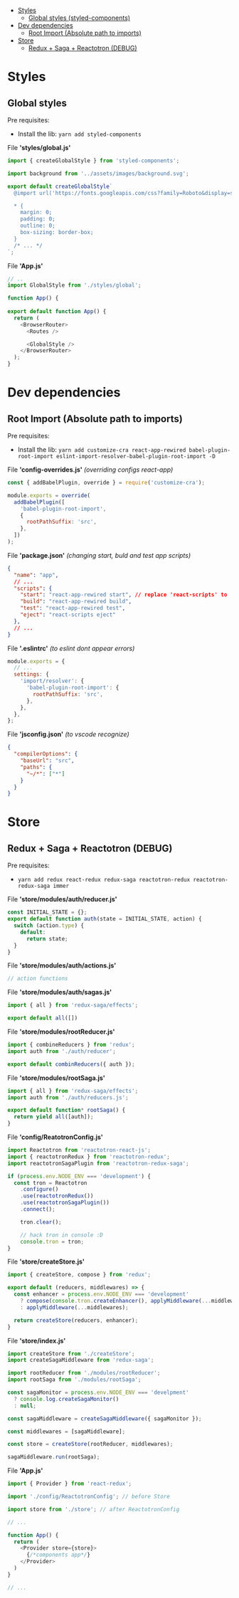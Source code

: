 - [Styles](#styles)
  - [Global styles (styled-components)](#global-styles)
- [Dev dependencies](#dev-dependencies)
  - [Root Import (Absolute path to imports)](#root-import-(absolute-path-to-imports))
- [Store](#store)
  - [Redux + Saga + Reactotron (DEBUG)](#redux--saga--reactotron-debug)

# Styles
## Global styles
Pre requisites:
 - Install the lib: `yarn add styled-components`

File **'styles/global.js'**
```js
import { createGlobalStyle } from 'styled-components';

import background from '../assets/images/background.svg';

export default createGlobalStyle`
  @import url('https://fonts.googleapis.com/css?family=Roboto&display=swap');

  * {
    margin: 0;
    padding: 0;
    outline: 0;
    box-sizing: border-box;
  }
  /* ... */
`;
```

File **'App.js'**
```js
// ..
import GlobalStyle from './styles/global';

function App() {
  
export default function App() {
  return (
    <BrowserRouter>
      <Routes />

      <GlobalStyle />
    </BrowserRouter>
  );
}
```

# Dev dependencies
## Root Import (Absolute path to imports)
Pre requisites:
 - Install the lib: `yarn add customize-cra react-app-rewired babel-plugin-root-import eslint-import-resolver-babel-plugin-root-import -D`

File **'config-overrides.js'** *(overriding configs react-app)*
```js
const { addBabelPlugin, override } = require('customize-cra');

module.exports = override(
  addBabelPlugin([
    'babel-plugin-root-import',
    {
      rootPathSuffix: 'src',
    },
  ])
);
```

File **'package.json'** *(changing start, buld and test app scripts)*
```json
{
  "name": "app",
  // ... 
  "scripts": {
    "start": "react-app-rewired start", // replace 'react-scripts' to 'react-app-rewired'
    "build": "react-app-rewired build",
    "test": "react-app-rewired test",
    "eject": "react-scripts eject"
  },
  // ...
}
```

File **'.eslintrc'** *(to eslint dont appear errors)*
```js
module.exports = {
  // ...
  settings: {
    'import/resolver': {
      'babel-plugin-root-import': {
        rootPathSuffix: 'src',
      },
    },
  },
};

```

File **'jsconfig.json'** *(to vscode recognize)*
```json
{
  "compilerOptions": {
    "baseUrl": "src",
    "paths": {
      "~/*": ["*"]
    }
  }
}
```
# Store
## Redux + Saga + Reactotron (DEBUG)
Pre requisites: 
  - `yarn add redux react-redux redux-saga reactotron-redux reactotron-redux-saga immer`

File **'store/modules/auth/reducer.js'**
```js
const INITIAL_STATE = {};
export default function auth(state = INITIAL_STATE, action) {
  switch (action.type) {
    default:
      return state;
  }
}
```

File **'store/modules/auth/actions.js'**
```js
// action functions
```

File **'store/modules/auth/sagas.js'**
```js
import { all } from 'redux-saga/effects';

export default all([])
```

File **'store/modules/rootReducer.js'**
```js
import { combineReducers } from 'redux';
import auth from './auth/reducer';

export default combinReducers({ auth });
```

File **'store/modules/rootSaga.js'**
```js
import { all } from 'redux-saga/effects';
import auth from './auth/reducers.js';

export default function* rootSaga() {
  return yield all([auth]);
}
```

File **'config/ReatotronConfig.js'**
```js
import Reactotron from 'reactotron-react-js';
import { reactotronRedux } from 'reactotron-redux';
import reactotronSagaPlugin from 'reactotron-redux-saga';

if (process.env.NODE_ENV === 'development') {
  const tron = Reactotron
    .configure()
    .use(reactotronRedux())
    .use(reactotronSagaPlugin())
    .connect();

    tron.clear();

    // hack tron in console :D
    console.tron = tron;
}
```

File **'store/createStore.js'**
```js
import { createStore, compose } from 'redux';

export default (reducers, middlewares) => {
  const enhancer = process.env.NODE_ENV === 'development'
    ? compose(console.tron.createEnhancer(), applyMiddleware(...middlewares))
    : applyMiddleware(...middlewares);

  return createStore(reducers, enhancer);
}
```

File **'store/index.js'**
```js
import createStore from './createStore';
import createSagaMiddleware from 'redux-saga';

import rootReducer from './modules/rootReducer';
import rootSaga from './modules/rootSaga';

const sagaMonitor = process.env.NODE_ENV === 'develpment'
  ? console.log.createSagaMonitor()
  : null;

const sagaMiddleware = createSagaMiddleware({ sagaMonitor });

const middlewares = [sagaMiddleware];

const store = createStore(rootReducer, middlewares);

sagaMiddleware.run(rootSaga);
```

File **'App.js'**
```js
import { Provider } from 'react-redux';

import './config/ReactotronConfig'; // before Store

import store from './store'; // after ReactotronConfig

// ...

function App() {
  return (
    <Provider store={store}>
      {/*components app*/}
    </Provider>
  )
}

// ...
```